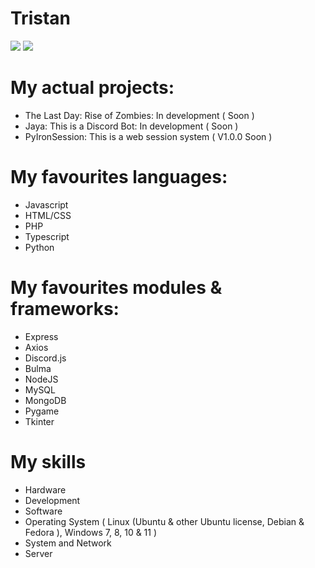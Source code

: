 # Tristan

<img src="https://discord.c99.nl/widget/theme-4/771317042653167627.png">
<img src="https://img.shields.io/badge/hello-world!-brightgreen">


# My actual projects:

+ The Last Day: Rise of Zombies: In development ( Soon )
+ Jaya: This is a Discord Bot: In development ( Soon )
+ PyIronSession: This is a web session system ( V1.0.0 Soon )

# My favourites languages:

+ Javascript
+ HTML/CSS
+ PHP
+ Typescript
+ Python

# My favourites modules & frameworks:

+ Express
+ Axios
+ Discord.js
+ Bulma
+ NodeJS
+ MySQL
+ MongoDB
+ Pygame
+ Tkinter

# My skills

+ Hardware
+ Development
+ Software
+ Operating System ( Linux (Ubuntu & other Ubuntu license, Debian & Fedora ), Windows 7, 8, 10 & 11 )
+ System and Network
+ Server
